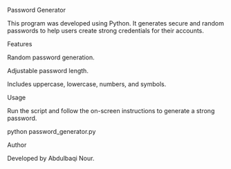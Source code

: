 Password Generator

This program was developed using Python.
It generates secure and random passwords to help users create strong credentials for their accounts.

Features

Random password generation.

Adjustable password length.

Includes uppercase, lowercase, numbers, and symbols.


Usage

Run the script and follow the on-screen instructions to generate a strong password.

python password_generator.py

Author

Developed by Abdulbaqi Nour.
